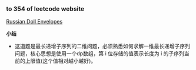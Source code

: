 ### to 354 of leetcode website

[Russian Doll Envelopes](https://leetcode-cn.com/problems/russian-doll-envelopes/)

**小结**
- 这道题是最长递增子序列的二维问题，必须熟悉如何求解一维最长递增子序列问题，核心思想是使用一个dp数组，第 i 位存储的值表示长度为 i 的子序列当前的上限值(这个值相对越小越好)。